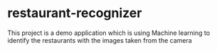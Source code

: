 # restaurant-recognizer

This project is a demo application which is using Machine learning to identify the restaurants with the images taken from the camera

